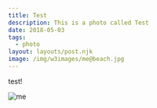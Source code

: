 ```yaml
---
title: Test
description: This is a photo called Test
date: 2018-05-03
tags:
  - photo
layout: layouts/post.njk
image: /img/w3images/me@beach.jpg
---
```



test!

![me]({{image|url}} "me@beach")
